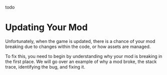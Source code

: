 todo

# Updating Your Mod

Unfortunately, when the game is updated, there is a chance of your mod breaking due to changes within the code, or how assets are managed.

To fix this, you need to begin by understanding why your mod is breaking in the first place. We will go over an example of why a mod broke, the stack trace, identifying the bug, and fixing it.
